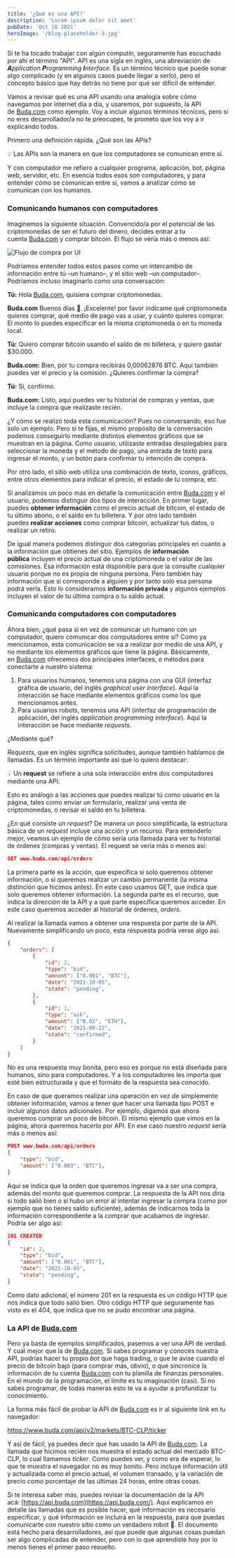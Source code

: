 ```yaml
---
title: '¿Qué es una API?'
description: 'Lorem ipsum dolor sit amet'
pubDate: 'Oct 18 2021'
heroImage: '/blog-placeholder-3.jpg'
---
```


Si te ha tocado trabajar con algún computín, seguramente has escuchado por ahí el término "API". API es una sigla en inglés, una abreviación de ***A**pplication **P**rogramming **I**nterface*. Es un término técnico que puede sonar algo complicado (y en algunos casos puede llegar a serlo), pero el concepto básico que hay detrás no tiene por qué ser difícil de entender. 

Vamos a revisar qué es una API usando una analogía sobre cómo navegamos por internet día a día, y usaremos, por supuesto, la API de [Buda.com](http://buda.com/) como ejemplo. Voy a incluir algunos términos técnicos, pero si no eres desarrollador/a no te preocupes, te prometo que los voy a ir explicando todos.

Primero una definición rápida. ¿Qué son las APIs?

<aside>
💡 Las APIs son la manera en que los computadores se comunican entre sí.
</aside>

Y con computador me refiero a cualquier programa, aplicación, bot, página web, servidor, etc. En esencia todos esos son computadores, y para entender cómo se comunican entre sí, vamos a analizar cómo se comunican con los humanos.

### Comunicando humanos con computadores

Imaginemos la siguiente situación. Convencido/a por el potencial de las criptomonedas de ser el futuro del dinero, decides entrar a tu cuenta [Buda.com](http://buda.com/) y comprar bitcoin. El flujo se vería más o menos así:

![Flujo de compra por UI](/que-es-una-api-1.gif)

Podríamos entender todos estos pasos como un intercambio de información entre tú –un humano–, y el sitio web –un computador–. Podríamos incluso imaginarlo como una conversación:

**Tú:** Hola [Buda.com](http://buda.com/), quisiera comprar criptomonedas.

**Buda.com** Buenos días 👋. ¡Excelente! por favor indícame qué criptomoneda quieres comprar, qué medio de pago vas a usar, y cuánto quieres comprar. El monto lo puedes especificar en la misma criptomoneda o en tu moneda local.

**Tú:** Quiero comprar bitcoin usando el saldo de mi billetera, y quiero gastar $30.000.

**Buda.com:** Bien, por tu compra recibirás 0,00062876 BTC. Aquí también puedes ver el precio y la comisión. ¿Quieres confirmar la compra?

**Tú:** Sí, confirmo.

**Buda.com:** Listo, aquí puedes ver tu historial de compras y ventas, que incluye la compra que realizaste recién.

¿Y cómo se realizó toda esta comunicación? Pues no conversando, eso fue solo un ejemplo. Pero si te fijas, el mismo propósito de la conversación podemos conseguirlo mediante distintos elementos gráficos que se muestran en la página. Como usuario, utilizaste entradas desplegables para seleccionar la moneda y el método de pago, una entrada de texto para ingresar el monto, y un botón para confirmar tu intención de compra.

Por otro lado, el sitio web utiliza una combinación de texto, iconos, gráficos, entre otros elementos para indicar el precio, el estado de tu compra, etc.

Si analizamos un poco más en detalle la comunicación entre [Buda.com](http://buda.com/) y el usuario, podemos distinguir dos tipos de interacción. En primer lugar, puedes **obtener información** como el precio actual de bitcoin, el estado de tu último abono, o el saldo en tu billetera. Y por otro lado también puedes **realizar acciones** como comprar bitcoin, actualizar tus datos, o realizar un retiro.

De igual manera podemos distinguir dos categorías principales en cuanto a la información que obtienes del sitio. Ejemplos de **información pública** incluyen el precio actual de una criptomoneda o el valor de las comisiones. Esa información está disponible para que la consulte cualquier usuario porque no es propia de ninguna persona. Pero también hay información que sí corresponde a alguien y por tanto solo esa persona podrá verla. Esto lo consideramos **información privada** y algunos ejemplos incluyen el valor de tu última compra o tu saldo actual.

### Comunicando computadores con computadores

Ahora bien, ¿qué pasa si en vez de comunicar un humano con un computador, quiero comunicar dos computadores entre sí? Como ya mencionamos, esta comunicación se va a realizar por medio de una API, y no mediante los elementos gráficos que tiene la página. Básicamente, en [Buda.com](http://buda.com/) ofrecemos dos principales interfaces, o métodos para conectarte a nuestro sistema:

1. Para usuarios humanos, tenemos una página con una GUI (interfaz gráfica de usuario, del inglés *graphical user interface*). Aquí la interacción se hace mediante elementos gráficos como los que mencionamos antes.
2. Para usuarios robots, tenemos una API (interfaz de programación de aplicación, del inglés *application programming interface*). Aquí la interacción se hace mediante *requests*.

¿Mediante qué?

*Requests*, que en inglés significa solicitudes, aunque también hablamos de llamadas. Es un término importante así que lo quiero destacar:

<aside>
💡 Un <b>request</b> se refiere a una sola interacción entre dos computadores mediante una API.

</aside>

Esto es análogo a las acciones que puedes realizar tú como usuario en la página, tales como enviar un formulario, realizar una venta de criptomonedas, o revisar el saldo en tu billetera.

¿En qué consiste un *request*? De manera un poco simplificada, la estructura básica de un *request* incluye una acción y un recurso. Para entenderlo mejor, veamos un ejemplo de cómo sería una llamada para ver tu historial de órdenes (compras y ventas). El request se vería más o menos así:

```json
GET www.buda.com/api/orders
```

La primera parte es la acción, que especifica si solo queremos obtener información, o si queremos realizar un cambio permanente (la misma distinción que hicimos antes). En este caso usamos GET, que indica que solo queremos obtener información. La segunda parte es el recurso, que indica la dirección de la API y a qué parte específica queremos acceder. En este caso queremos acceder al historial de órdenes, *orders*.

Al realizar la llamada vamos a obtener una respuesta por parte de la API. Nuevamente simplificando un poco, esta respuesta podría verse algo así:

```json
{
	"orders": [
		{
			"id": 2,
			"type": "bid",
			"amount": ["0.001", "BTC"],
			"date": "2021-10-05",
			"state": "pending",
		},
		{
			"id": 1,
			"type": "ask",
			"amount": ["0.02", "ETH"],
			"date": "2021-09-22",
			"state": "confirmed",
		}
	]
}

```

No es una respuesta muy bonita, pero eso es porque no está diseñada para humanos, sino para computadores. Y a los computadores les importa que esté bien estructurada y que el formato de la respuesta sea conocido.

En caso de que queramos realizar una operación en vez de simplemente obtener información, vamos a tener que hacer una llamada tipo POST e incluir algunos datos adicionales. Por ejemplo, digamos que ahora queremos comprar un poco de bitcoin. El mismo ejemplo que vimos en la página, ahora queremos hacerlo por API. En ese caso nuestro *request* sería más o menos así:

```json
POST www.buda.com/api/orders
{
	"type": "bid",
	"amount": ["0.003", "BTC"],
}

```

Aquí se indica que la orden que queremos ingresar va a ser una compra, además del monto que queremos comprar. La respuesta de la API nos diría si todo salió bien o si hubo un error al intentar ingresar la compra (como por ejemplo que no tienes saldo suficiente), además de indicarnos toda la información correspondiente a la comprar que acabamos de ingresar. Podría ser algo así:

```json
201 CREATED
{
	"id": 2,
	"type": "bid",
	"amount": ["0.001", "BTC"],
	"date": "2021-10-05",
	"state": "pending",
}

```

Como dato adicional, el número 201 en la respuesta es un código HTTP que nos indica que todo salió bien. Otro código HTTP que seguramente has visto es el 404, que indica que no se pudo encontrar una página.

### La API de [Buda.com](http://buda.com/)

Pero ya basta de ejemplos simplificados, pasemos a ver una API de verdad. Y cuál mejor que la de [Buda.com](http://buda.com/). Si sabes programar y conoces nuestra API, podrías hacer tu propio *bot* que haga trading, o que te avise cuando el precio de bitcoin bajó (para comprar más, obvio), o que sincronice la información de tu cuenta [Buda.com](http://buda.com/) con tu planilla de finanzas personales. En el mundo de la programación, el límite es tu imaginación (casi). Si no sabes programar, de todas maneras esto te va a ayudar a profundizar tu conocimiento.

La forma más fácil de probar la API de [Buda.com](http://buda.com/) es ir al siguiente link en tu navegador:

https://www.buda.com/api/v2/markets/BTC-CLP/ticker

Y así de fácil, ya puedes decir que has usado la API de [Buda.com](http://buda.com/). La llamada que hicimos recién nos muestra el estado actual del mercado BTC-CLP, lo cual llamamos *ticker*. Como puedes ver, y como era de esperar, lo que te muestra el navegador no es muy bonito. Pero incluye información útil y actualizada como el precio actual, el volumen transado, y la variación de precio como porcentaje de las últimas 24 horas, entre otras cosas.

Si te interesa saber más, puedes revisar la documentación de la API acá: [https://api.buda.com](https://api.buda.com/). Aquí explicamos en detalle las llamadas que es posible hacer, qué información es necesario especificar, y qué información se incluirá en la respuesta, para que puedas comunicarte con nuestro sitio como un verdadero robot 🤖. El documento está hecho para desarrolladores, así que puede que algunas cosas puedan ser algo complicadas de entender, pero con lo que aprendiste hoy por lo menos tienes el primer paso resuelto.
